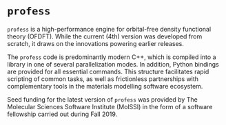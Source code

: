 # `profess`

`profess` is a high-performance engine for orbital-free density
functional theory (OFDFT). While the current (4th) version was 
developed from scratch, it draws on the innovations powering
earlier releases.

The `profess` code is predominantly modern C++, which is compiled
into a library in one of several parallelization modes. In addition,
Python bindings are provided for all essential commands. This structure
facilitates rapid scripting of common tasks, as well as frictionless
partnerships with complementary tools in the materials modelling
software ecosystem.

Seed funding for the latest version of `profess` was provided by The
Molecular Sciences Software Institute (MolSSI) in the form of a software
fellowship carried out during Fall 2019.
